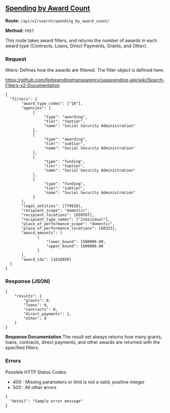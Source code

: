 ## [Spending by Award Count](spending_by_award#spending-by-award)
**Route:** `/api/v2/search/spending_by_award_count/`

**Method:** `POST`

This route takes award filters, and returns the number of awards in each award type (Contracts, Loans, Direct Payments, Grants, and Other).

### Request

filters: Defines how the awards are filtered.  The filter object is defined here.

https://github.com/fedspendingtransparency/usaspending-api/wiki/Search-Filters-v2-Documentation


```
{
  "filters": {
       "award_type_codes": ["10"],
       "agencies": [
            {
                 "type": "awarding",
                 "tier": "toptier",
                 "name": "Social Security Administration"
            },
            {
                 "type": "awarding",
                 "tier": "subtier",
                 "name": "Social Security Administration"
            },
            {
                 "type": "funding",
                 "tier": "toptier",
                 "name": "Social Security Administration"
            },
            {
                 "type": "funding",
                 "tier": "subtier",
                 "name": "Social Security Administration"
            }
       ],
       "legal_entities": [779928],
       "recipient_scope": "domestic",
       "recipient_locations": [650597],
       "recipient_type_names": ["Individual"],
       "place_of_performance_scope": "domestic",
       "place_of_performance_locations": [60323],
       "award_amounts": [
              {
                  "lower_bound": 1500000.00,
                  "upper_bound": 1600000.00
              }
       ],
       "award_ids": [1018950]
  }
}
```


### Response (JSON)

```
{
    "results": {
        "grants": 0,
        "loans": 0,
        "contracts": 0,
        "direct_payments": 1,
        "other": 0
    }
}
```
**Response Documentation**
The result set always returns how many grants, loans, contracts, direct payments, and other awards are returned with the specified filters.



### Errors
Possible HTTP Status Codes:
* 400 : Missing parameters or limit is not a valid, positive integer
* 500 : All other errors

```
{
  "detail": "Sample error message"
}
```
